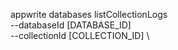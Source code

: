 appwrite databases listCollectionLogs \
        --databaseId [DATABASE_ID] \
        --collectionId [COLLECTION_ID] \

